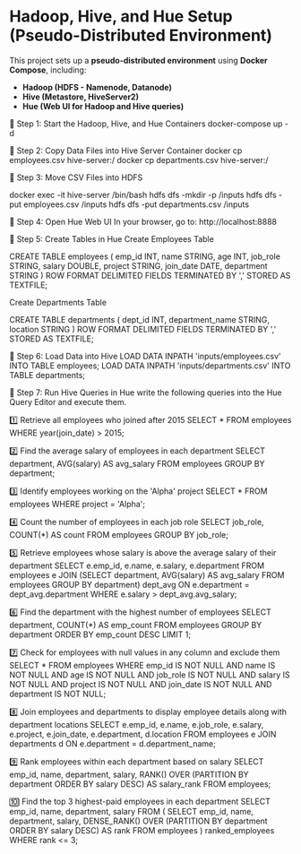 # Hadoop, Hive, and Hue Setup (Pseudo-Distributed Environment)

This project sets up a **pseudo-distributed environment** using **Docker Compose**, including:
- **Hadoop (HDFS - Namenode, Datanode)**
- **Hive (Metastore, HiveServer2)**
- **Hue (Web UI for Hadoop and Hive queries)**

📌 Step 1: Start the Hadoop, Hive, and Hue Containers
docker-compose up -d

📌 Step 2: Copy Data Files into Hive Server Container
docker cp employees.csv hive-server:/
docker cp departments.csv hive-server:/

📌 Step 3: Move CSV Files into HDFS

docker exec -it hive-server /bin/bash
hdfs dfs -mkdir -p /inputs
hdfs dfs -put employees.csv /inputs
hdfs dfs -put departments.csv /inputs

📌 Step 4: Open Hue Web UI
In your browser, go to:
http://localhost:8888

📌 Step 5: Create Tables in Hue
Create Employees Table

CREATE TABLE employees (
    emp_id INT,
    name STRING,
    age INT,
    job_role STRING,
    salary DOUBLE,
    project STRING,
    join_date DATE,
    department STRING
) ROW FORMAT DELIMITED 
FIELDS TERMINATED BY ',' 
STORED AS TEXTFILE;

Create Departments Table

CREATE TABLE departments (
    dept_id INT,
    department_name STRING,
    location STRING
) ROW FORMAT DELIMITED 
FIELDS TERMINATED BY ',' 
STORED AS TEXTFILE;

📌 Step 6: Load Data into Hive
 LOAD DATA INPATH 'inputs/employees.csv' INTO TABLE employees;
LOAD DATA INPATH 'inputs/departments.csv' INTO TABLE departments;

📌 Step 7: Run Hive Queries in Hue
write the following queries into the Hue Query Editor and execute them.

1️⃣ Retrieve all employees who joined after 2015
SELECT * FROM employees WHERE year(join_date) > 2015;

2️⃣ Find the average salary of employees in each department
SELECT department, AVG(salary) AS avg_salary FROM employees GROUP BY department;

3️⃣ Identify employees working on the 'Alpha' project
SELECT * FROM employees WHERE project = 'Alpha';

4️⃣ Count the number of employees in each job role
SELECT job_role, COUNT(*) AS count FROM employees GROUP BY job_role;

5️⃣ Retrieve employees whose salary is above the average salary of their department
SELECT e.emp_id, e.name, e.salary, e.department
FROM employees e
JOIN (SELECT department, AVG(salary) AS avg_salary FROM employees GROUP BY department) dept_avg
ON e.department = dept_avg.department
WHERE e.salary > dept_avg.avg_salary;

6️⃣ Find the department with the highest number of employees
SELECT department, COUNT(*) AS emp_count
FROM employees
GROUP BY department
ORDER BY emp_count DESC
LIMIT 1;

7️⃣ Check for employees with null values in any column and exclude them
SELECT * FROM employees
WHERE emp_id IS NOT NULL 
AND name IS NOT NULL 
AND age IS NOT NULL 
AND job_role IS NOT NULL 
AND salary IS NOT NULL 
AND project IS NOT NULL 
AND join_date IS NOT NULL 
AND department IS NOT NULL;

8️⃣ Join employees and departments to display employee details along with department locations
SELECT e.emp_id, e.name, e.job_role, e.salary, e.project, e.join_date, e.department, d.location
FROM employees e
JOIN departments d 
ON e.department = d.department_name;

9️⃣ Rank employees within each department based on salary
SELECT emp_id, name, department, salary, 
RANK() OVER (PARTITION BY department ORDER BY salary DESC) AS salary_rank
FROM employees;

🔟 Find the top 3 highest-paid employees in each department
SELECT emp_id, name, department, salary 
FROM (
    SELECT emp_id, name, department, salary,
    DENSE_RANK() OVER (PARTITION BY department ORDER BY salary DESC) AS rank
    FROM employees
) ranked_employees
WHERE rank <= 3;